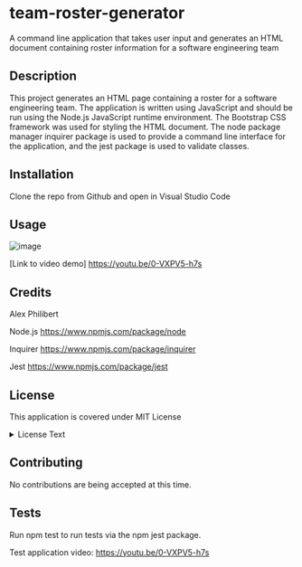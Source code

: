 # team-roster-generator
A command line application that takes user input and generates an HTML document containing roster information for a software engineering team

## Description
This project generates an HTML page containing a roster for a software engineering team.  The application is written using JavaScript and should be run using the Node.js JavaScript runtime environment.  The Bootstrap CSS framework was used for styling the HTML document.  The node package manager inquirer package is used to provide a command line interface for the application, and the jest package is used to validate classes.
  
## Installation
Clone the repo from Github and open in Visual Studio Code


## Usage

![image](https://user-images.githubusercontent.com/60405505/123871950-5e49f800-d902-11eb-8a16-6c60facdb94b.png)


[Link to video demo]  https://youtu.be/0-VXPV5-h7s


  
## Credits

Alex Philibert

Node.js https://www.npmjs.com/package/node

Inquirer https://www.npmjs.com/package/inquirer

Jest https://www.npmjs.com/package/jest



## License
This application is covered under MIT License

<details>
  <summary>
    License Text
  </summary> 

```

Copyright (c) 2021  Alex Philibert

Permission is hereby granted, free of charge, to any person obtaining a copy
of this software and associated documentation files (the "Software"), to deal
in the Software without restriction, including without limitation the rights
to use, copy, modify, merge, publish, distribute, sublicense, and/or sell
copies of the Software, and to permit persons to whom the Software is
furnished to do so, subject to the following conditions:
      
The above copyright notice and this permission notice shall be included in all
copies or substantial portions of the Software.
      
THE SOFTWARE IS PROVIDED "AS IS", WITHOUT WARRANTY OF ANY KIND, EXPRESS OR
IMPLIED, INCLUDING BUT NOT LIMITED TO THE WARRANTIES OF MERCHANTABILITY,
FITNESS FOR A PARTICULAR PURPOSE AND NONINFRINGEMENT. IN NO EVENT SHALL THE
AUTHORS OR COPYRIGHT HOLDERS BE LIABLE FOR ANY CLAIM, DAMAGES OR OTHER
LIABILITY, WHETHER IN AN ACTION OF CONTRACT, TORT OR OTHERWISE, ARISING FROM,
OUT OF OR IN CONNECTION WITH THE SOFTWARE OR THE USE OR OTHER DEALINGS IN THE
SOFTWARE.

```
</details>


## Contributing
No contributions are being accepted at this time.
  

## Tests
Run npm test to run tests via the npm jest package.

Test application video: https://youtu.be/0-VXPV5-h7s

